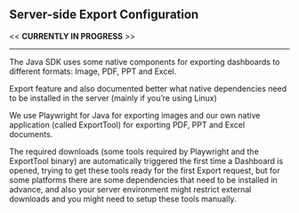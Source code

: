 ## Server-side Export Configuration

<< **CURRENTLY IN PROGRESS** >>

---


The Java SDK uses some native components for exporting dashboards to different formats: Image, PDF, PPT and Excel.



Export feature and also documented better what native dependencies need to be installed in the server (mainly if you’re using Linux)

We use Playwright for Java for exporting images and our own native application (called ExportTool) for exporting PDF, PPT and Excel documents.

The required downloads (some tools required by Playwright and the ExportTool binary) are automatically triggered the first time a Dashboard is opened, trying to get these tools ready for the first Export request, but for some platforms there are some dependencies that need to be installed in advance, and also your server environment might restrict external downloads and you might need to setup these tools manually.
